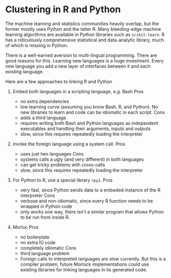 # Clustering in R and Python

The machine learning and statistics communities heavily overlap, but the former
mostly uses Python and the latter R. Many bleeding-edge machine learning
algorithms are available in Python libraries such as `scikit-learn`. R has
a ridiculously comprehensive statistical and data-analytic library, much of
which is missing in Python.

There is a well-earned aversion to multi-lingual programming. There are good
reasons for this. Learning new languages is a huge investment. Every new
language you add a new layer of interfaces between it and each existing
language.

Here are a few approaches to linking R and Python

 1. Embed both languages in a scripting language, e.g. Bash
    Pros
      * no extra dependencies
      * low learning curve (assuming you know Bash, R, and Python). No new
        libraries to learn and code can be idiomatic in each script.
    Cons
      * adds a third language
      * requires writing both Bash and Python languages as independent
        executables and handling their arguments, inputs and outputs
      * slow, since this requires repeatedly loading the interpreter

 2. Invoke the foreign language using a system call. 
    Pros
      * uses just two languages
    Cons
      * systems calls a ugly (and very different) in both languages
      * can get tricky problems with cross-calls
      * slow, since this requires repeatedly loading the interpreter

 3. For Python to R, use a special library `rpy2`.
    Pros
      * very fast, since Python sends data to a embeded instance of the
        R interpreter
    Cons
      * verbose and non-idiomatic, since every R function needs to be wrapped
        in Python code
      * only works one way, there isn't a similar program that allows Python to
        be run from inside R.

 4. Morloc
    Pros
      * no boilerplate
      * no extra IO code
      * completely idiomatic
    Cons
      * third language problem
      * Foreign calls to interpreted languages are slow currently. But this is
        a compiler problem, future Morlock implementations could use existing
        libraries for linking languages in its generated code.
